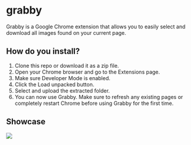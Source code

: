 # grabby
Grabby is a Google Chrome extension that allows you to easily select and download all images found on your current page.

## How do you install?
1. Clone this repo or download it as a zip file.
2. Open your Chrome browser and go to the Extensions page.
3. Make sure Developer Mode is enabled.
4. Click the Load unpacked button.
5. Select and upload the extracted folder.
6. You can now use Grabby. Make sure to refresh any existing pages or completely restart Chrome before using Grabby for the first time.

## Showcase
![](https://i.imgur.com/taTeRry.png)
